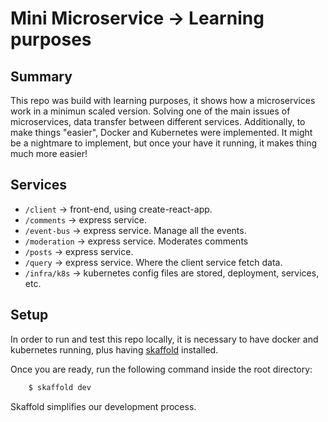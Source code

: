 # Mini Microservice -> Learning purposes

## Summary
This repo was build with learning purposes, it shows how a microservices work in a minimun scaled version. Solving one of the main issues of microservices, data transfer between different services.
Additionally, to make things "easier", Docker and Kubernetes were implemented. It might be a nightmare to implement, but once your have it running, it makes thing much more easier!

## Services
- ``/client`` -> front-end, using create-react-app.
- ``/comments`` -> express service.
- ``/event-bus`` -> express service. Manage all the events.
- ``/moderation`` -> express service. Moderates comments
- ``/posts`` -> express service.
- ``/query`` -> express service. Where the client service fetch data.
- ``/infra/k8s`` -> kubernetes config files are stored, deployment, services, etc.

## Setup
In order to run and test this repo locally, it is necessary to have docker and kubernetes running, plus having [skaffold](https://skaffold.dev/) installed.

Once you are ready, run the following command inside the root directory:
```bash
    $ skaffold dev
```

Skaffold simplifies our development process.